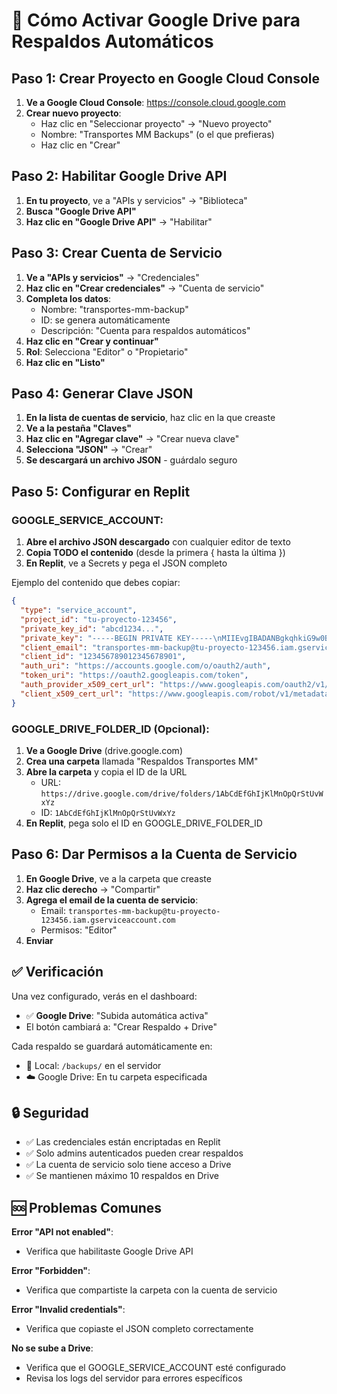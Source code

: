 # 🔧 Cómo Activar Google Drive para Respaldos Automáticos

## Paso 1: Crear Proyecto en Google Cloud Console

1. **Ve a Google Cloud Console**: https://console.cloud.google.com
2. **Crear nuevo proyecto**:
   - Haz clic en "Seleccionar proyecto" → "Nuevo proyecto"
   - Nombre: "Transportes MM Backups" (o el que prefieras)
   - Haz clic en "Crear"

## Paso 2: Habilitar Google Drive API

1. **En tu proyecto**, ve a "APIs y servicios" → "Biblioteca"
2. **Busca "Google Drive API"**
3. **Haz clic en "Google Drive API"** → "Habilitar"

## Paso 3: Crear Cuenta de Servicio

1. **Ve a "APIs y servicios"** → "Credenciales"
2. **Haz clic en "Crear credenciales"** → "Cuenta de servicio"
3. **Completa los datos**:
   - Nombre: "transportes-mm-backup"
   - ID: se genera automáticamente
   - Descripción: "Cuenta para respaldos automáticos"
4. **Haz clic en "Crear y continuar"**
5. **Rol**: Selecciona "Editor" o "Propietario"
6. **Haz clic en "Listo"**

## Paso 4: Generar Clave JSON

1. **En la lista de cuentas de servicio**, haz clic en la que creaste
2. **Ve a la pestaña "Claves"**
3. **Haz clic en "Agregar clave"** → "Crear nueva clave"
4. **Selecciona "JSON"** → "Crear"
5. **Se descargará un archivo JSON** - guárdalo seguro

## Paso 5: Configurar en Replit

### GOOGLE_SERVICE_ACCOUNT:
1. **Abre el archivo JSON descargado** con cualquier editor de texto
2. **Copia TODO el contenido** (desde la primera { hasta la última })
3. **En Replit**, ve a Secrets y pega el JSON completo

Ejemplo del contenido que debes copiar:
```json
{
  "type": "service_account",
  "project_id": "tu-proyecto-123456",
  "private_key_id": "abcd1234...",
  "private_key": "-----BEGIN PRIVATE KEY-----\nMIIEvgIBADANBgkqhkiG9w0BAQEFAASCBKgwggSkAgEAAoIBAQC...\n-----END PRIVATE KEY-----\n",
  "client_email": "transportes-mm-backup@tu-proyecto-123456.iam.gserviceaccount.com",
  "client_id": "123456789012345678901",
  "auth_uri": "https://accounts.google.com/o/oauth2/auth",
  "token_uri": "https://oauth2.googleapis.com/token",
  "auth_provider_x509_cert_url": "https://www.googleapis.com/oauth2/v1/certs",
  "client_x509_cert_url": "https://www.googleapis.com/robot/v1/metadata/x509/transportes-mm-backup%40tu-proyecto-123456.iam.gserviceaccount.com"
}
```

### GOOGLE_DRIVE_FOLDER_ID (Opcional):
1. **Ve a Google Drive** (drive.google.com)
2. **Crea una carpeta** llamada "Respaldos Transportes MM"
3. **Abre la carpeta** y copia el ID de la URL
   - URL: `https://drive.google.com/drive/folders/1AbCdEfGhIjKlMnOpQrStUvWxYz`
   - ID: `1AbCdEfGhIjKlMnOpQrStUvWxYz`
4. **En Replit**, pega solo el ID en GOOGLE_DRIVE_FOLDER_ID

## Paso 6: Dar Permisos a la Cuenta de Servicio

1. **En Google Drive**, ve a la carpeta que creaste
2. **Haz clic derecho** → "Compartir"
3. **Agrega el email de la cuenta de servicio**:
   - Email: `transportes-mm-backup@tu-proyecto-123456.iam.gserviceaccount.com`
   - Permisos: "Editor"
4. **Enviar**

## ✅ Verificación

Una vez configurado, verás en el dashboard:
- ✅ **Google Drive**: "Subida automática activa"
- El botón cambiará a: "Crear Respaldo + Drive"

Cada respaldo se guardará automáticamente en:
- 📂 Local: `/backups/` en el servidor
- ☁️ Google Drive: En tu carpeta especificada

## 🔒 Seguridad

- ✅ Las credenciales están encriptadas en Replit
- ✅ Solo admins autenticados pueden crear respaldos  
- ✅ La cuenta de servicio solo tiene acceso a Drive
- ✅ Se mantienen máximo 10 respaldos en Drive

## 🆘 Problemas Comunes

**Error "API not enabled"**:
- Verifica que habilitaste Google Drive API

**Error "Forbidden"**:
- Verifica que compartiste la carpeta con la cuenta de servicio

**Error "Invalid credentials"**:
- Verifica que copiaste el JSON completo correctamente

**No se sube a Drive**:
- Verifica que el GOOGLE_SERVICE_ACCOUNT esté configurado
- Revisa los logs del servidor para errores específicos